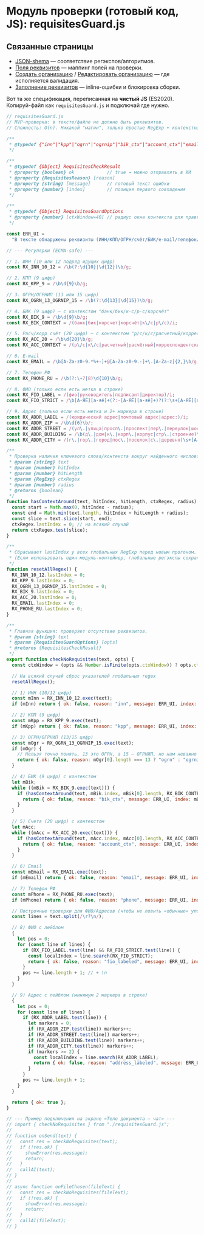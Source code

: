 # Модуль проверки (готовый код, JS): requisitesGuard.js

## Связанные страницы

- [JSON-shema](../%D0%A0%D0%B5%D0%BA%D0%B2%D0%B8%D0%B7%D0%B8%D1%82%D1%8B%20%D0%B8%20%D1%81%D1%82%D1%80%D1%83%D0%BA%D1%82%D1%83%D1%80%D0%B0%20%D0%B4%D0%B0%D0%BD%D0%BD%D1%8B%D1%85%20290eb7bb7409800cb033fe6f585d9f78/JSON-shema%2028aeb7bb740980ae995ff9b5c20b86de.md) — соответствие регэкспов/алгоритмов.
- [Поля реквизитов](../%D0%A0%D0%B5%D0%BA%D0%B2%D0%B8%D0%B7%D0%B8%D1%82%D1%8B%20%D0%B8%20%D1%81%D1%82%D1%80%D1%83%D0%BA%D1%82%D1%83%D1%80%D0%B0%20%D0%B4%D0%B0%D0%BD%D0%BD%D1%8B%D1%85%20290eb7bb7409800cb033fe6f585d9f78/%D0%9F%D0%BE%D0%BB%D1%8F%20%D1%80%D0%B5%D0%BA%D0%B2%D0%B8%D0%B7%D0%B8%D1%82%D0%BE%D0%B2%2028aeb7bb74098001a86eef46f1ae7bee.md) — маппинг полей на проверки.
- [Создать организацию](../%D0%9E%D1%80%D0%B3%D0%B0%D0%BD%D0%B8%D0%B7%D0%B0%D1%86%D0%B8%D0%B8%20(User)%20290eb7bb7409805296c1ef496ca5beed/%D0%A1%D1%82%D1%80%D0%B0%D0%BD%D0%B8%D1%86%D0%B0%20%C2%AB%D0%A1%D0%BE%D0%B7%D0%B4%D0%B0%D1%82%D1%8C%20%D0%BE%D1%80%D0%B3%D0%B0%D0%BD%D0%B8%D0%B7%D0%B0%D1%86%D0%B8%D1%8E%C2%BB%20(User)%2028aeb7bb7409809d8022f7110f55b6e7.md) / [Редактировать организацию](../%D0%9E%D1%80%D0%B3%D0%B0%D0%BD%D0%B8%D0%B7%D0%B0%D1%86%D0%B8%D0%B8%20(User)%20290eb7bb7409805296c1ef496ca5beed/%D0%A1%D1%82%D1%80%D0%B0%D0%BD%D0%B8%D1%86%D0%B0%20%C2%AB%D0%A0%D0%B5%D0%B4%D0%B0%D0%BA%D1%82%D0%B8%D1%80%D0%BE%D0%B2%D0%B0%D1%82%D1%8C%20%D0%BE%D1%80%D0%B3%D0%B0%D0%BD%D0%B8%D0%B7%D0%B0%D1%86%D0%B8%D1%8E%C2%BB%20(User)%2028aeb7bb74098009b196db734e80a2de.md) — где исполняется валидация.
- [Заполнение реквизитов](%D0%A1%D1%82%D1%80%D0%B0%D0%BD%D0%B8%D1%86%D0%B0%20%C2%AB%D0%97%D0%B0%D0%BF%D0%BE%D0%BB%D0%BD%D0%B5%D0%BD%D0%B8%D0%B5%20%D1%80%D0%B5%D0%BA%D0%B2%D0%B8%D0%B7%D0%B8%D1%82%D0%BE%D0%B2%C2%BB%20(User)%2028feb7bb7409809eac65ca6a6512831e.md) — inline-ошибки и блокировка сборки.

Вот та же спецификация, переписанная на **чистый JS** (ES2020). Копируй-файл как `requisitesGuard.js` и подключай где нужно.

```jsx
// requisitesGuard.js
// MVP-проверка: в тексте/файле не должно быть реквизитов.
// Сложность: O(n). Никакой "магии", только простые RegExp + контекстные проверки.

/**
 * @typedef {"inn"|"kpp"|"ogrn"|"ogrnip"|"bik_ctx"|"account_ctx"|"email"|"phone"|"fio_labeled"|"address_labeled"} RequisitesReason
 */

/**
 * @typedef {Object} RequisitesCheckResult
 * @property {boolean} ok            // true → можно отправлять в ИИ
 * @property {RequisitesReason} [reason]
 * @property {string} [message]      // готовый текст ошибки
 * @property {number} [index]        // позиция первого совпадения
 */

/**
 * @typedef {Object} RequisitesGuardOptions
 * @property {number} [ctxWindow=40] // радиус окна контекста для правил 4 и 5
 */

const ERR_UI =
  "В тексте обнаружены реквизиты (ИНН/КПП/ОГРН/счёт/БИК/e-mail/телефон/ФИО/адрес). Удалите их и попробуйте снова.";

// --- Регулярки (ECMA-safe) ---

// 1. ИНН (10 или 12 подряд идущих цифр)
const RX_INN_10_12 = /\b(?:\d{10}|\d{12})\b/g;

// 2. КПП (9 цифр)
const RX_KPP_9 = /\b\d{9}\b/g;

// 3. ОГРН/ОГРНИП (13 или 15 цифр)
const RX_OGRN_13_OGRNIP_15 = /\b(?:\d{13}|\d{15})\b/g;

// 4. БИК (9 цифр) — с контекстом "банк/бик/к-с/р-с/корсчёт"
const RX_BIK_9 = /\b\d{9}\b/g;
const RX_BIK_CONTEXT = /(банк|бик|корсчет|корсчёт|к\/с|р\/с)/i;

// 5. Расч/корр счёт (20 цифр) — с контекстом "р/с/к/с/расчетный/корреспондентский"
const RX_ACC_20 = /\b\d{20}\b/g;
const RX_ACC_CONTEXT = /(р\/с|к\/с|расчетный|расчётный|корреспондентский)/i;

// 6. E-mail
const RX_EMAIL = /\b[A-Za-z0-9.*%+-]+@[A-Za-z0-9.-]+\.[A-Za-z]{2,}\b/g;

// 7. Телефон РФ
const RX_PHONE_RU = /\b(?:\+7|8)\d{10}\b/g;

// 8. ФИО (только если есть метка в строке)
const RX_FIO_LABEL = /(фио|руководитель|подписант|директор)/i;
const RX_FIO_STRICT = /\b[А-ЯЁ][а-яё]+(?:-[А-ЯЁ][а-яё]+)?(?:\s+[А-ЯЁ][а-яё]+(?:-[А-ЯЁ][а-яё]+)?){2}\b/;

// 9. Адрес (только если есть метка и 2+ маркера в строке)
const RX_ADDR_LABEL = /(юридический адрес|почтовый адрес|адрес:)/i;
const RX_ADDR_ZIP = /\b\d{6}\b/;
const RX_ADDR_STREET = /(ул\.|улица|просп\.|проспект|пер\.|переулок|шоссе|бул\.|бульвар|наб\.|набережная|пл\.|площадь|проезд)/i;
const RX_ADDR_BUILDING = /\b(д\.|дом|к\.|корп\.|корпус|стр\.|строение)\s*\d+[A-Za-zА-Яа-я-]*\b/;
const RX_ADDR_CITY = /(г\.|гор\.|город|пос\.|поселок|с\.|деревня)\s+[А-ЯЁ][а-яё-]+/i;

/**
 * Проверка наличия ключевого слова/контекста вокруг найденного числового фрагмента.
 * @param {string} text
 * @param {number} hitIndex
 * @param {number} hitLength
 * @param {RegExp} ctxRegex
 * @param {number} radius
 * @returns {boolean}
 */
function hasContextAround(text, hitIndex, hitLength, ctxRegex, radius) {
  const start = Math.max(0, hitIndex - radius);
  const end = Math.min(text.length, hitIndex + hitLength + radius);
  const slice = text.slice(start, end);
  ctxRegex.lastIndex = 0; // на всякий случай
  return ctxRegex.test(slice);
}

/**
 * Сбрасывает lastIndex у всех глобальных RegExp перед новым прогоном.
 * (Если использовать один модуль-контейнер, глобальные регэкспы сохраняют указатель.)
 */
function resetAllRegex() {
  RX_INN_10_12.lastIndex = 0;
  RX_KPP_9.lastIndex = 0;
  RX_OGRN_13_OGRNIP_15.lastIndex = 0;
  RX_BIK_9.lastIndex = 0;
  RX_ACC_20.lastIndex = 0;
  RX_EMAIL.lastIndex = 0;
  RX_PHONE_RU.lastIndex = 0;
}

/**
 * Главная функция: проверяет отсутствие реквизитов.
 * @param {string} text
 * @param {RequisitesGuardOptions} [opts]
 * @returns {RequisitesCheckResult}
 */
export function checkNoRequisites(text, opts) {
  const ctxWindow = (opts && Number.isFinite(opts.ctxWindow)) ? opts.ctxWindow : 40;

  // На всякий случай сброс указателей глобальных regex
  resetAllRegex();

  // 1) ИНН (10/12 цифр)
  const mInn = RX_INN_10_12.exec(text);
  if (mInn) return { ok: false, reason: "inn", message: ERR_UI, index: mInn.index };

  // 2) КПП (9 цифр)
  const mKpp = RX_KPP_9.exec(text);
  if (mKpp) return { ok: false, reason: "kpp", message: ERR_UI, index: mKpp.index };

  // 3) ОГРН/ОГРНИП (13/15 цифр)
  const mOgr = RX_OGRN_13_OGRNIP_15.exec(text);
  if (mOgr) {
    // Нельзя точно понять, 13 это ОГРН, а 15 — ОГРНИП, но нам неважно — оба запрещены
    return { ok: false, reason: mOgr[0].length === 13 ? "ogrn" : "ogrnip", message: ERR_UI, index: mOgr.index };
  }

  // 4) БИК (9 цифр) с контекстом
  let mBik;
  while ((mBik = RX_BIK_9.exec(text))) {
    if (hasContextAround(text, mBik.index, mBik[0].length, RX_BIK_CONTEXT, ctxWindow)) {
      return { ok: false, reason: "bik_ctx", message: ERR_UI, index: mBik.index };
    }
  }

  // 5) Счета (20 цифр) с контекстом
  let mAcc;
  while ((mAcc = RX_ACC_20.exec(text))) {
    if (hasContextAround(text, mAcc.index, mAcc[0].length, RX_ACC_CONTEXT, ctxWindow)) {
      return { ok: false, reason: "account_ctx", message: ERR_UI, index: mAcc.index };
    }
  }

  // 6) Email
  const mEmail = RX_EMAIL.exec(text);
  if (mEmail) return { ok: false, reason: "email", message: ERR_UI, index: mEmail.index };

  // 7) Телефон РФ
  const mPhone = RX_PHONE_RU.exec(text);
  if (mPhone) return { ok: false, reason: "phone", message: ERR_UI, index: mPhone.index };

  // Построчные проверки для ФИО/Адресов (чтобы не ловить «обычные» упоминания без лейблов)
  const lines = text.split(/\r?\n/);

  // 8) ФИО с лейблом
  {
    let pos = 0;
    for (const line of lines) {
      if (RX_FIO_LABEL.test(line) && RX_FIO_STRICT.test(line)) {
        const localIndex = line.search(RX_FIO_STRICT);
        return { ok: false, reason: "fio_labeled", message: ERR_UI, index: pos + (localIndex >= 0 ? localIndex : 0) };
      }
      pos += line.length + 1; // + \n
    }
  }

  // 9) Адрес с лейблом (минимум 2 маркера в строке)
  {
    let pos = 0;
    for (const line of lines) {
      if (RX_ADDR_LABEL.test(line)) {
        let markers = 0;
        if (RX_ADDR_ZIP.test(line)) markers++;
        if (RX_ADDR_STREET.test(line)) markers++;
        if (RX_ADDR_BUILDING.test(line)) markers++;
        if (RX_ADDR_CITY.test(line)) markers++;
        if (markers >= 2) {
          const localIndex = line.search(RX_ADDR_LABEL);
          return { ok: false, reason: "address_labeled", message: ERR_UI, index: pos + (localIndex >= 0 ? localIndex : 0) };
        }
      }
      pos += line.length + 1;
    }
  }

  return { ok: true };
}

// --- Пример подключения на экране «Тело документа — чат» ---
// import { checkNoRequisites } from "./requisitesGuard.js";
//
// function onSend(text) {
//   const res = checkNoRequisites(text);
//   if (!res.ok) {
//     showError(res.message);
//     return;
//   }
//   callAI(text);
// }
//
// async function onFileChosen(fileText) {
//   const res = checkNoRequisites(fileText);
//   if (!res.ok) {
//     showError(res.message);
//     return;
//   }
//   callAI(fileText);
// }

```